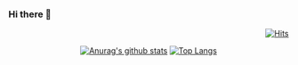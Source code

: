 ### Hi there 👋

<!--
**ssj9398/ssj9398** is a ✨ _special_ ✨ repository because its `README.md` (this file) appears on your GitHub profile.-->

<!--방문자 -->
<div align = right>

[![Hits](https://hits.seeyoufarm.com/api/count/incr/badge.svg?url=https%3A%2F%2Fgithub.com%2Fssj9398&count_bg=%2379C83D&title_bg=%23555555&icon=&icon_color=%23E7E7E7&title=hits&edge_flat=false)](https://hits.seeyoufarm.com)
</div>

<div align = center>
  
[![Anurag's github stats](https://github-readme-stats.vercel.app/api?username=ssj9398&theme=merko)](https://github.com/anuraghazra/github-readme-stats)
  [![Top Langs](https://github-readme-stats.vercel.app/api/top-langs/?username=ssj9398&layout=compact&theme=merko)](https://github.com/anuraghazra/github-readme-stats)
</div>

<!--START_SECTION:waka-->
  <!--END_SECTION:waka-->

<!-- MOST LANGUAGES 
<p align = center>
  
[![Top Langs](https://github-readme-stats.vercel.app/api/top-langs/?username=ssj9398&layout=compact)](https://github.com/anuraghazra/github-readme-stats)
</p>
-->


<!--이메일 
<p align = right>
[![Gmail Badge](https://img.shields.io/badge/Gmail-d14836?style=flat-square&logo=Gmail&logoColor=white&link=mailto:sjs939883@gmail.com)](mailto:sjs939883@gmail.com)
</p>
-->
<!--
Here are some ideas to get you started:

- 🔭 I’m currently working on ...
- 🌱 I’m currently learning ...
- 👯 I’m looking to collaborate on ...
- 🤔 I’m looking for help with ...
- 💬 Ask me about ...
- 📫 How to reach me: ...
- 😄 Pronouns: ...
- ⚡ Fun fact: ...
-->
